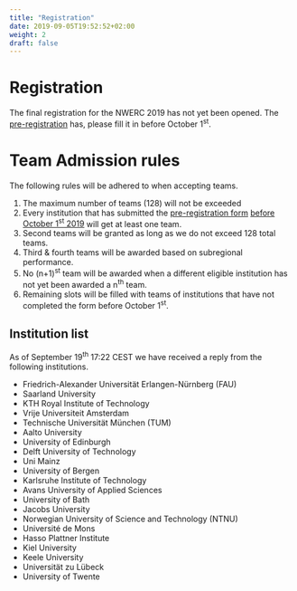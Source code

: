 ```yaml
---
title: "Registration"
date: 2019-09-05T19:52:52+02:00
weight: 2
draft: false
---
```

# Registration
The final registration for the NWERC 2019 has not yet been opened. The [pre-registration](https://docs.google.com/forms/d/18v4z8u3-Y7gkB2J45swAnJHujVSd3I5dgov7WaPYPUk/viewform?edit_requested=true) has, please fill it in before October 1<sup>st</sup>.

# Team Admission rules
The following rules will be adhered to when accepting teams.

1. The maximum number of teams (128) will not be exceeded
2. Every institution that has submitted the [pre-registration form](https://docs.google.com/forms/d/18v4z8u3-Y7gkB2J45swAnJHujVSd3I5dgov7WaPYPUk/viewform?edit_requested=true) <u>before October 1<sup>st</sup> 2019</u> will get at least one team.
3. Second teams will be granted as long as we do not exceed 128 total teams.
4. Third & fourth teams will be awarded based on subregional performance.
5. No (n+1)<sup>st</sup> team will be awarded when a different eligible institution has not yet been awarded a n<sup>th</sup> team.
6. Remaining slots will be filled with teams of institutions that have not completed the form before October 1<sup>st</sup>.

## Institution list

As of September 19<sup>th</sup> 17:22 CEST we have received a reply from the following institutions. <!-- If you have not yet submitted the form, please send us an email at TODO EMAIL, AFTER Oct 1st 2019 -->

 - Friedrich-Alexander Universität Erlangen-Nürnberg (FAU)
 - Saarland University
 - KTH Royal Institute of Technology
 - Vrije Universiteit Amsterdam
 - Technische Universität München (TUM)
 - Aalto University
 - University of Edinburgh
 - Delft University of Technology
 - Uni Mainz
 - University of Bergen
 - Karlsruhe Institute of Technology
 - Avans University of Applied Sciences
 - University of Bath
 - Jacobs University
 - Norwegian University of Science and Technology (NTNU)
 - Université de Mons
 - Hasso Plattner Institute
 - Kiel University
 - Keele University
 - Universität zu Lübeck
 - University of Twente
